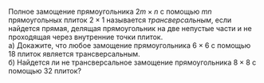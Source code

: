 Полное   замощение   прямоугольника $2m\times n$  с помощью $mn$ 
прямоугольных плиток $2\times 1$ называется $\textit{трансверсальным}$, если найдется прямая, делящая прямоугольник на две непустые части и не проходящая через внутренние точки плиток.
<br/>
а)	Докажите, что любое замощение прямоугольника $6\times 6$ с помощью 18 плиток является трансверсальным.
<br/>
б)	Найдется ли не трансверсальное замощение прямоугольника $8\times 8$ с помощью 32 плиток?